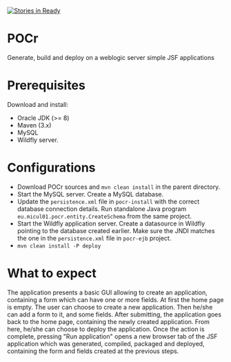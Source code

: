 

[![Stories in Ready](https://badge.waffle.io/micul01/pocr.svg?label=ready&title=Ready)](http://waffle.io/micul01/pocr)


# POCr
Generate, build and deploy on a weblogic server simple JSF applications

# Prerequisites

Download and install:

- Oracle JDK (>= 8)
- Maven (3.x)
- MySQL
- Wildfly server.

# Configurations

- Download POCr sources and ``mvn clean install`` in the parent directory.
- Start the MySQL server. Create a MySQL database. 
- Update the ``persistence.xml`` file in ``pocr-install`` with the correct database connection details. 
Run standalone Java program ``eu.micul01.pocr.entity.CreateSchema`` from the same project.
- Start the Wildfly application server. 
Create a datasource in Wildfly pointing to the database created earlier. 
Make sure the JNDI matches the one in the ``persistence.xml`` file in ``pocr-ejb`` project.
- ``mvn clean install -P deploy``

# What to expect

The application presents a basic GUI allowing to create an application, 
containing a form which can have one or more fields.
At first the home page is empty.
The user can choose to create a new application.
Then he/she can add a form to it, and some fields.
After submitting, the application goes back to the home page, containing the newly created application.
From here, he/she can choose to deploy the application.
Once the action is complete, pressing "Run application" opens a new browser tab of the JSF application 
which was generated, compiled, packaged and deployed, containing the form and fields created at the previous steps.


